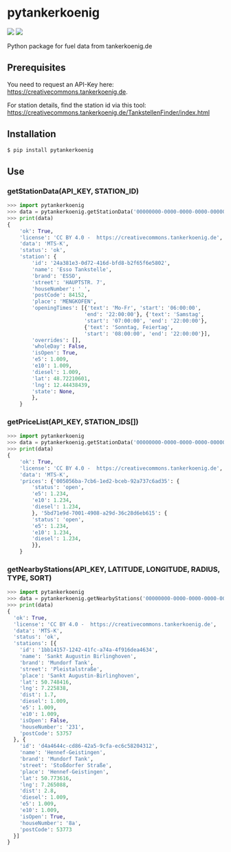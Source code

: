 # pytankerkoenig
[![](https://travis-ci.org/ultrara1n/pytankerkoenig.svg?branch=master)](https://travis-ci.org/ultrara1n/pytankerkoenig)
[![](https://img.shields.io/pypi/v/pytankerkoenig.svg)](https://pypi.org/project/pytankerkoenig/)

Python package for fuel data from tankerkoenig.de

## Prerequisites
You need to request an API-Key here: https://creativecommons.tankerkoenig.de.

For station details, find the station id via this tool: https://creativecommons.tankerkoenig.de/TankstellenFinder/index.html
## Installation
```bash
$ pip install pytankerkoenig
```
## Use
### getStationData(API_KEY, STATION_ID)
```python
>>> import pytankerkoenig
>>> data = pytankerkoenig.getStationData('00000000-0000-0000-0000-000000000002','24a381e3-0d72-416d-bfd8-b2f65f6e5802')
>>> print(data)
{
    'ok': True,
    'license': 'CC BY 4.0 -  https://creativecommons.tankerkoenig.de',
    'data': 'MTS-K',
    'status': 'ok',
    'station': {
        'id': '24a381e3-0d72-416d-bfd8-b2f65f6e5802',
        'name': 'Esso Tankstelle',
        'brand': 'ESSO',
        'street': 'HAUPTSTR. 7',
        'houseNumber': ' ',
        'postCode': 84152,
        'place': 'MENGKOFEN',
        'openingTimes': [{'text': 'Mo-Fr', 'start': '06:00:00',
                         'end': '22:00:00'}, {'text': 'Samstag',
                         'start': '07:00:00', 'end': '22:00:00'},
                         {'text': 'Sonntag, Feiertag',
                         'start': '08:00:00', 'end': '22:00:00'}],
        'overrides': [],
        'wholeDay': False,
        'isOpen': True,
        'e5': 1.009,
        'e10': 1.009,
        'diesel': 1.009,
        'lat': 48.72210601,
        'lng': 12.44438439,
        'state': None,
        },
    }
```

### getPriceList(API_KEY, STATION_IDS[])
```python
>>> import pytankerkoenig
>>> data = pytankerkoenig.getStationData('00000000-0000-0000-0000-000000000002',['5bd71e9d-7001-4908-a29d-36c28d6eb615','005056ba-7cb6-1ed2-bceb-92a737c6ad35'])
>>> print(data)
{
    'ok': True,
    'license': 'CC BY 4.0 -  https://creativecommons.tankerkoenig.de',
    'data': 'MTS-K',
    'prices': {'005056ba-7cb6-1ed2-bceb-92a737c6ad35': {
        'status': 'open',
        'e5': 1.234,
        'e10': 1.234,
        'diesel': 1.234,
        }, '5bd71e9d-7001-4908-a29d-36c28d6eb615': {
        'status': 'open',
        'e5': 1.234,
        'e10': 1.234,
        'diesel': 1.234,
        }},
    }
```

### getNearbyStations(API_KEY, LATITUDE, LONGITUDE, RADIUS, TYPE, SORT)
```python
>>> import pytankerkoenig
>>> data = pytankerkoenig.getNearbyStations('00000000-0000-0000-0000-000000000002','50.75','7.25','3','all','dist')
>>> print(data)
{
  'ok': True,
  'license': 'CC BY 4.0 -  https://creativecommons.tankerkoenig.de',
  'data': 'MTS-K',
  'status': 'ok',
  'stations': [{
    'id': '1bb14157-1242-41fc-a74a-4f916dea4634',
    'name': 'Sankt Augustin Birlinghoven',
    'brand': 'Mundorf Tank',
    'street': 'Pleistalstraße',
    'place': 'Sankt Augustin-Birlinghoven',
    'lat': 50.748416,
    'lng': 7.225838,
    'dist': 1.7,
    'diesel': 1.009,
    'e5': 1.009,
    'e10': 1.009,
    'isOpen': False,
    'houseNumber': '231',
    'postCode': 53757
  }, {
    'id': 'd4a4644c-cd86-42a5-9cfa-ec6c58204312',
    'name': 'Hennef-Geistingen',
    'brand': 'Mundorf Tank',
    'street': 'Stoßdorfer Straße',
    'place': 'Hennef-Geistingen',
    'lat': 50.773616,
    'lng': 7.265088,
    'dist': 2.8,
    'diesel': 1.009,
    'e5': 1.009,
    'e10': 1.009,
    'isOpen': True,
    'houseNumber': '8a',
    'postCode': 53773
  }]
}
```
